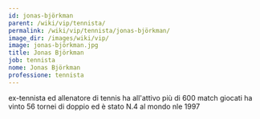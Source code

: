 ```yaml
---
id: jonas-björkman
parent: /wiki/vip/tennista/
permalink: /wiki/vip/tennista/jonas-björkman/
image_dir: /images/wiki/vip/
image: jonas-björkman.jpg
title: Jonas Björkman
job: tennista
nome: Jonas Björkman
professione: tennista
---
```

ex-tennista ed allenatore di tennis ha all'attivo più di 600 match giocati ha vinto 56 tornei di doppio ed è stato N.4 al mondo nle 1997